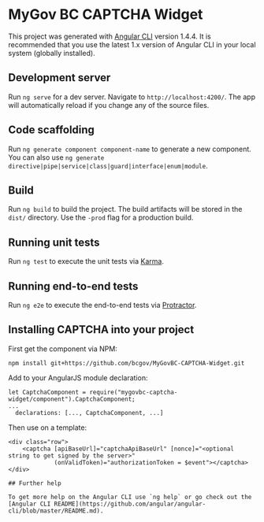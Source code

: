 # MyGov BC CAPTCHA Widget

This project was generated with [Angular CLI](https://github.com/angular/angular-cli) version 1.4.4.
It is recommended that you use the latest 1.x version of Angular CLI in your local system (globally installed).

## Development server

Run `ng serve` for a dev server. Navigate to `http://localhost:4200/`. The app will automatically reload if you change any of the source files.

## Code scaffolding

Run `ng generate component component-name` to generate a new component. You can also use `ng generate directive|pipe|service|class|guard|interface|enum|module`.

## Build

Run `ng build` to build the project. The build artifacts will be stored in the `dist/` directory. Use the `-prod` flag for a production build.

## Running unit tests

Run `ng test` to execute the unit tests via [Karma](https://karma-runner.github.io).

## Running end-to-end tests

Run `ng e2e` to execute the end-to-end tests via [Protractor](http://www.protractortest.org/).


## Installing CAPTCHA into your project

First get the component via NPM:

```
npm install git+https://github.com/bcgov/MyGovBC-CAPTCHA-Widget.git
```

Add to your AngularJS module declaration:
```
let CaptchaComponent = require("mygovbc-captcha-widget/component").CaptchaComponent;
...
  declarations: [..., CaptchaComponent, ...]

```

Then use on a template:

```
<div class="row">
    <captcha [apiBaseUrl]="captchaApiBaseUrl" [nonce]="<optional string to get signed by the server>"
             (onValidToken)="authorizationToken = $event"></captcha>
</div>

## Further help

To get more help on the Angular CLI use `ng help` or go check out the [Angular CLI README](https://github.com/angular/angular-cli/blob/master/README.md).
